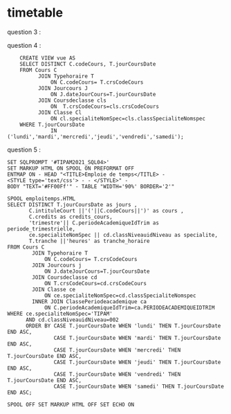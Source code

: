 # timetable

question 3 :



question 4 :

        CREATE VIEW vue AS 
        SELECT DISTINCT C.codeCours, T.jourCoursDate 
        FROM Cours C
              JOIN Typehoraire T
                  ON C.codeCours= T.crsCodeCours
              JOIN Jourcours J
                  ON J.dateJourCours=T.jourCoursDate
              JOIN Coursdeclasse cls
                  ON  T.crsCodeCours=cls.crsCodeCours
              JOIN Classe Cl
                  ON cl.specialiteNomSpec=cls.classSpecialiteNomspec
        WHERE T.jourCoursDate 
                  IN ('lundi','mardi','mercredi','jeudi','vendredi','samedi');

question 5 :

    SET SQLPROMPT '#TIPAM2021_SQL04>' 
    SET MARKUP HTML ON SPOOL ON PREFORMAT OFF 
    ENTMAP ON - HEAD "<TITLE>Emploie de temps</TITLE> -
    <STYLE type='text/css'> - - </STYLE>" -
    BODY "TEXT='#FF00Ff'" - TABLE "WIDTH='90%' BORDER='2'"

    SPOOL emploitemps.HTML 
    SELECT DISTINCT T.jourCoursDate as jours , 
           C.intituleCourt ||'('||C.codeCours||')' as cours ,
           C.credits as credits_cours,
           'trimestre'|| C.periodeAcademiqueIdTrim as periode_trimestrielle,
           ce.specialiteNomSpec || cd.classNiveauidNiveau as specialite, 
           T.tranche ||'heures' as tranche_horaire 
    FROM Cours C 
            JOIN Typehoraire T 
                ON C.codeCours= T.crsCodeCours 
            JOIN Jourcours j 
                ON J.dateJourCours=T.jourCoursDate 
            JOIN Coursdeclasse cd 
                ON T.crsCodeCours=cd.crsCodeCours 
            JOIN Classe ce 
                ON ce.specialiteNomSpec=cd.classSpecialiteNomspec 
            INNER JOIN ClassePeriodeacademique ca
                ON C.periodeAcademiqueIdTrim=ca.PERIODEACADEMIQUEIDTRIM 
    WHERE ce.specialiteNomSpec='TIPAM' 
          AND cd.classNiveauidNiveau=002 
          ORDER BY CASE T.jourCoursDate WHEN 'lundi' THEN T.jourCoursDate END ASC, 
                   CASE T.jourCoursDate WHEN 'mardi' THEN T.jourCoursDate END ASC, 
                   CASE T.jourCoursDate WHEN 'mercredi' THEN T.jourCoursDate END ASC, 
                   CASE T.jourCoursDate WHEN 'jeudi' THEN T.jourCoursDate END ASC, 
                   CASE T.jourCoursDate WHEN 'vendredi' THEN T.jourCoursDate END ASC, 
                   CASE T.jourCoursDate WHEN 'samedi' THEN T.jourCoursDate END ASC;

    SPOOL OFF SET MARKUP HTML OFF SET ECHO ON
